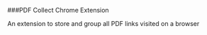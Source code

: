 ###PDF Collect Chrome Extension

An extension to store and group all PDF links visited on a browser

